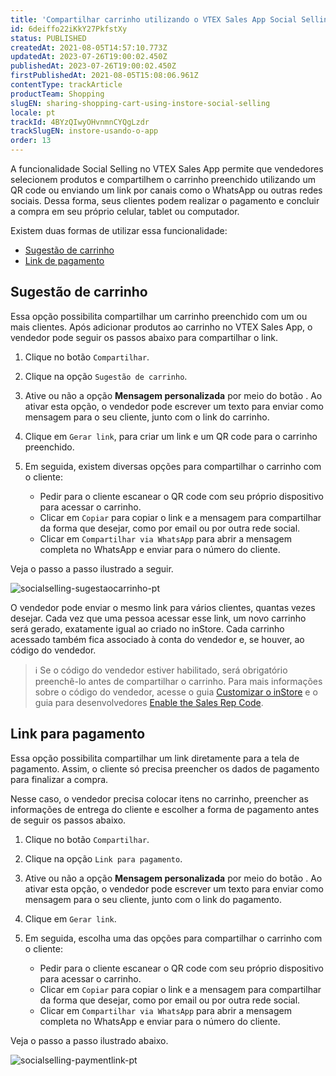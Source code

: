 ```yaml
---
title: 'Compartilhar carrinho utilizando o VTEX Sales App Social Selling'
id: 6deiffo22iKkY27PkfstXy
status: PUBLISHED
createdAt: 2021-08-05T14:57:10.773Z
updatedAt: 2023-07-26T19:00:02.450Z
publishedAt: 2023-07-26T19:00:02.450Z
firstPublishedAt: 2021-08-05T15:08:06.961Z
contentType: trackArticle
productTeam: Shopping
slugEN: sharing-shopping-cart-using-instore-social-selling
locale: pt
trackId: 4BYzQIwyOHvnmnCYQgLzdr
trackSlugEN: instore-usando-o-app
order: 13
---
```


A funcionalidade Social Selling no VTEX Sales App permite que vendedores selecionem produtos e compartilhem o carrinho preenchido utilizando um QR code ou enviando um link por canais como o WhatsApp ou outras redes sociais. Dessa forma, seus clientes podem realizar o pagamento e concluir a compra em seu próprio celular, tablet ou computador.

Existem duas formas de utilizar essa funcionalidade:

* [Sugestão de carrinho](#sugestao-de-carrinho)
* [Link de pagamento](#link-de-pagamento)

## Sugestão de carrinho

Essa opção possibilita compartilhar um carrinho preenchido com um ou mais clientes. Após adicionar produtos ao carrinho no VTEX Sales App, o vendedor pode seguir os passos abaixo para compartilhar o link.

1. Clique no botão `Compartilhar`.
2. Clique na opção `Sugestão de carrinho`.
3. Ative ou não a opção **Mensagem personalizada** por meio do botão <i class="fas fa-toggle-on"></i>. Ao ativar esta opção, o vendedor pode escrever um texto para enviar como mensagem para o seu cliente, junto com o link do carrinho.
4. Clique em `Gerar link`, para criar um link e um QR code para o carrinho preenchido.
5. Em seguida, existem diversas opções para compartilhar o carrinho com o cliente:

    * Pedir para o cliente escanear o QR code com seu próprio dispositivo para acessar o carrinho.
    * Clicar em `Copiar` para copiar o link e a mensagem para compartilhar da forma que desejar, como por email ou por outra rede social.
    * Clicar em `Compartilhar via WhatsApp` para abrir a mensagem completa no WhatsApp e enviar para o número do cliente.

Veja o passo a passo ilustrado a seguir.

![socialselling-sugestaocarrinho-pt](https://cdn.statically.io/gh/vtexdocs/help-center-content/refs/heads/main/docs/pt/tracks/omnichannel/instore-usando-o-app/compartilhar-carrinho-utilizando-o-instore-social-selling_1.gif)

O vendedor pode enviar o mesmo link para vários clientes, quantas vezes desejar. Cada vez que uma pessoa acessar esse link, um novo carrinho será gerado, exatamente igual ao criado no inStore. Cada carrinho acessado também fica associado à conta do vendedor e, se houver, ao código do vendedor.

> ℹ️ Se o código do vendedor estiver habilitado, será obrigatório preenchê-lo antes de compartilhar o carrinho. Para mais informações sobre o código do vendedor, acesse o guia [Customizar o inStore](/pt/tracks/instore-primeiros-passos-e-configuracoes--zav76TFEZlAjnyBVL5tRc/Rby973h1l9tEM4C1YrzwZ) e o guia para desenvolvedores [Enable the Sales Rep Code](https://developers.vtex.com/vtex-rest-api/docs/sales-rep-code).

## Link para pagamento

Essa opção possibilita compartilhar um link diretamente para a tela de pagamento. Assim, o cliente só precisa preencher os dados de pagamento para finalizar a compra.

Nesse caso, o vendedor precisa colocar itens no carrinho, preencher as informações de entrega do cliente e escolher a forma de pagamento antes de seguir os passos abaixo.

1. Clique no botão `Compartilhar`.
2. Clique na opção `Link para pagamento`.
3. Ative ou não a opção **Mensagem personalizada** por meio do botão <i class="fas fa-toggle-on"></i>. Ao ativar esta opção, o vendedor pode escrever um texto para enviar como mensagem para o seu cliente, junto com o link do pagamento.
4. Clique em `Gerar link`.
5. Em seguida, escolha uma das opções para compartilhar o carrinho com o cliente:

    * Pedir para o cliente escanear o QR code com seu próprio dispositivo para acessar o carrinho.
    * Clicar em `Copiar` para copiar o link e a mensagem para compartilhar da forma que desejar, como por email ou por outra rede social.
    * Clicar em `Compartilhar via WhatsApp` para abrir a mensagem completa no WhatsApp e enviar para o número do cliente.

Veja o passo a passo ilustrado abaixo.

![socialselling-paymentlink-pt](https://cdn.statically.io/gh/vtexdocs/help-center-content/refs/heads/main/docs/pt/tracks/omnichannel/instore-usando-o-app/compartilhar-carrinho-utilizando-o-instore-social-selling_2.gif)
